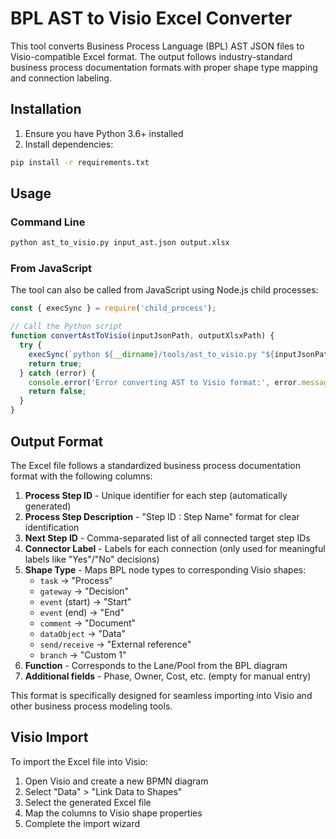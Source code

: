 # BPL AST to Visio Excel Converter

This tool converts Business Process Language (BPL) AST JSON files to Visio-compatible Excel format. The output follows industry-standard business process documentation formats with proper shape type mapping and connection labeling.

## Installation

1. Ensure you have Python 3.6+ installed
2. Install dependencies:

```bash
pip install -r requirements.txt
```

## Usage

### Command Line

```bash
python ast_to_visio.py input_ast.json output.xlsx
```

### From JavaScript

The tool can also be called from JavaScript using Node.js child processes:

```javascript
const { execSync } = require('child_process');

// Call the Python script
function convertAstToVisio(inputJsonPath, outputXlsxPath) {
  try {
    execSync(`python ${__dirname}/tools/ast_to_visio.py "${inputJsonPath}" "${outputXlsxPath}"`);
    return true;
  } catch (error) {
    console.error('Error converting AST to Visio format:', error.message);
    return false;
  }
}
```

## Output Format

The Excel file follows a standardized business process documentation format with the following columns:

1. **Process Step ID** - Unique identifier for each step (automatically generated)
2. **Process Step Description** - "Step ID : Step Name" format for clear identification
3. **Next Step ID** - Comma-separated list of all connected target step IDs
4. **Connector Label** - Labels for each connection (only used for meaningful labels like "Yes"/"No" decisions)
5. **Shape Type** - Maps BPL node types to corresponding Visio shapes:
   - `task` → "Process"
   - `gateway` → "Decision"
   - `event` (start) → "Start"
   - `event` (end) → "End"
   - `comment` → "Document"
   - `dataObject` → "Data"
   - `send/receive` → "External reference"
   - `branch` → "Custom 1"
6. **Function** - Corresponds to the Lane/Pool from the BPL diagram
7. **Additional fields** - Phase, Owner, Cost, etc. (empty for manual entry)

This format is specifically designed for seamless importing into Visio and other business process modeling tools.

## Visio Import

To import the Excel file into Visio:

1. Open Visio and create a new BPMN diagram
2. Select "Data" > "Link Data to Shapes"
3. Select the generated Excel file
4. Map the columns to Visio shape properties
5. Complete the import wizard
